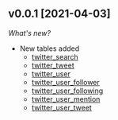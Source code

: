 
## v0.0.1 [2021-04-03]

_What's new?_

- New tables added
  - [twitter_search](https://hub.steampipe.io/plugins/turbot/twitter/tables/twitter_search)
  - [twitter_tweet](https://hub.steampipe.io/plugins/turbot/twitter/tables/twitter_tweet)
  - [twitter_user](https://hub.steampipe.io/plugins/turbot/twitter/tables/twitter_user)
  - [twitter_user_follower](https://hub.steampipe.io/plugins/turbot/twitter/tables/twitter_user_follower)
  - [twitter_user_following](https://hub.steampipe.io/plugins/turbot/twitter/tables/twitter_user_following)
  - [twitter_user_mention](https://hub.steampipe.io/plugins/turbot/twitter/tables/twitter_user_mention)
  - [twitter_user_tweet](https://hub.steampipe.io/plugins/turbot/twitter/tables/twitter_user_tweet)
